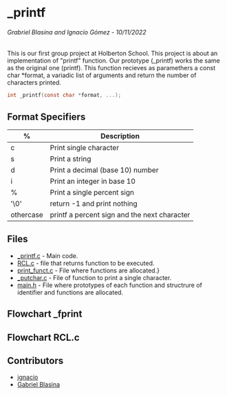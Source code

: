 # _printf
###### Grabriel Blasina and Ignacio Gómez - 10/11/2022
This is our first group project at  Holberton School. This project is about an implementation of "printf" function. Our prototype (_printf) works the same as the original one (printf). This function recieves as paramethers a const char *format, a variadic list of arguments and return the number of characters printed.
```C
int _printf(const char *format, ...);
```
## Format Specifiers
| %  | Description  |
| ------------ | ------------ |
|  c |  Print single character |
|  s |  Print a string |
|  d |  Print a decimal (base 10) number |
|  i |  Print an integer in base 10 |
|  % |  Print a single percent sign |
|  '\0' | return -1 and print nothing|
|  othercase | printf a percent sign and the next character  |

## Files
- [_printf.c](https://github.com/jgnacio/holbertonschool-printf/_printf.c "_printf.c") - Main code.
- [RCL.c](https://github.com/jgnacio/holbertonschool-printf/blob/main/RCL.c "RCL.c") - file that returns function to be executed.
- [print_funct.c](https://github.com/jgnacio/holbertonschool-printf/blob/main/print_funct.c "print_funct.c") - File where functions are allocated.}
- [_putchar.c](https://github.com/jgnacio/holbertonschool-printf/blob/main/_putchar.c "_putchar.c") - File of function to print a single character.
- [main.h](https://github.com/jgnacio/holbertonschool-printf/blob/main/main.h "main.h") - File where prototypes of each function and structrure of identifier and functions are allocated.

## Flowchart _fprint

## Flowchart RCL.c

## Contributors
- [jgnacio](https://github.com/jgnacio "jgnacio")
- [Gabriel Blasina](https://github.com/gabrielblasina "Gabriel Blasina")
